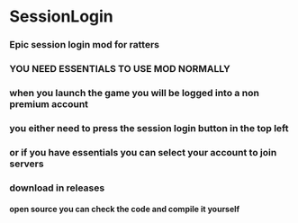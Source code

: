 # SessionLogin
### Epic session login mod for ratters
### YOU NEED ESSENTIALS TO USE MOD NORMALLY
### when you launch the game you will be logged into a non premium account
### you either need to press the session login button in the top left
### or if you have essentials you can select your account to join servers
### download in releases
#### open source you can check the code and compile it yourself
